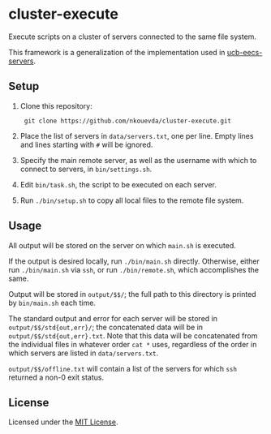 <!-- Nikita Kouevda -->
<!-- 2013/09/28 -->

# cluster-execute

Execute scripts on a cluster of servers connected to the same file system.

This framework is a generalization of the implementation used in
[ucb-eecs-servers](https://github.com/nkouevda/ucb-eecs-servers).

## Setup

1. Clone this repository:

        git clone https://github.com/nkouevda/cluster-execute.git

2. Place the list of servers in `data/servers.txt`, one per line. Empty lines
and lines starting with `#` will be ignored.

3. Specify the main remote server, as well as the username with which to connect
to servers, in `bin/settings.sh`.

4. Edit `bin/task.sh`, the script to be executed on each server.

5. Run `./bin/setup.sh` to copy all local files to the remote file system.

## Usage

All output will be stored on the server on which `main.sh` is executed.

If the output is desired locally, run `./bin/main.sh` directly. Otherwise,
either run `./bin/main.sh` via `ssh`, or run `./bin/remote.sh`, which
accomplishes the same.

Output will be stored in `output/$$/`; the full path to this directory is
printed by `bin/main.sh` each time.

The standard output and error for each server will be stored in
`output/$$/std{out,err}/`; the concatenated data will be in
`output/$$/std{out,err}.txt`. Note that this data will be concatenated from the
individual files in whatever order `cat *` uses, regardless of the order in
which servers are listed in `data/servers.txt`.

`output/$$/offline.txt` will contain a list of the servers for which `ssh`
returned a non-0 exit status.

## License

Licensed under the [MIT License](http://www.opensource.org/licenses/MIT).
